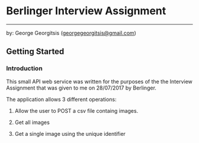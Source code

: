 # Berlinger Interview Assignment
---
by:
George Georgitsis (georgegeorgitsis@gmail.com)

## Getting Started

### Introduction
This small API web service was written for the purposes of the the Interview Assignment that was given to me on 28/07/2017 by Berlinger.

The application allows 3 different operations:
1. Allow the user to POST a csv file containg images. 

2. Get all images

3. Get a single image using the unique identifier